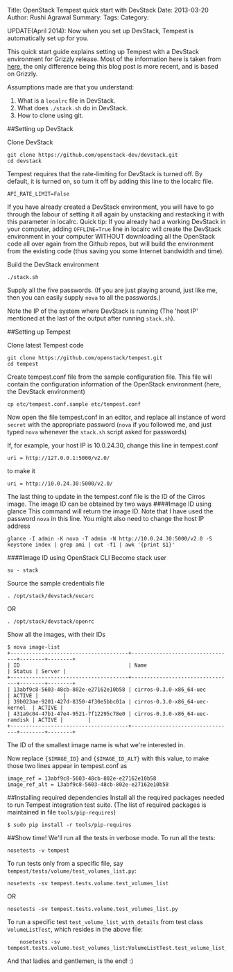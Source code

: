 Title: OpenStack Tempest quick start with DevStack
Date: 2013-03-20
Author: Rushi Agrawal
Summary: 
Tags: 
Category: 

UPDATE(April 2014): Now when you set up DevStack, Tempest is automatically set up for you.

This quick start guide explains setting up Tempest with a DevStack environment
for Grizzly release. Most of the information here is taken from
[here](http://www.joinfu.com/2012/03/testing-essex-rc1-with-devstack-and-tempest/), the only difference being this blog post is more recent, and is based on Grizzly.

<!--more-->

Assumptions made are that you understand:
1. What is a `localrc` file in DevStack.
2. What does `./stack.sh` do in DevStack.
3. How to clone using git.

##Setting up DevStack

Clone DevStack

    git clone https://github.com/openstack-dev/devstack.git
    cd devstack

Tempest requires that the rate-limiting for DevStack is turned off. By default, it is turned on, so turn it off by adding this line to the localrc file.

    API_RATE_LIMIT=False

If you have already created a DevStack environment, you will have to go through the labour of setting it all again by unstacking and restacking it with this parameter in localrc.
Quick tip: If you already had a working DevStack in your computer, adding `OFFLINE=True` line in localrc will create the DevStack environment in your computer WITHOUT
downloading all the OpenStack code all over again from the Github repos, but will build the environment from the existing code (thus saving you some Internet bandwidth and time).

Build the DevStack environment

    ./stack.sh

Supply all the five passwords. (If you are just playing around, just like me, then
you can easily supply `nova` to all the passwords.)


Note the IP of the system where DevStack is running (The 'host IP' mentioned at the last of the output after running `stack.sh`).

##Setting up Tempest

Clone latest Tempest code

    git clone https://github.com/openstack/tempest.git
    cd tempest

Create tempest.conf file from the sample configuration file. This file will contain the configuration information of the OpenStack environment (here, the DevStack
environment)

    cp etc/tempest.conf.sample etc/tempest.conf

Now open the file tempest.conf in an editor, and replace all instance of word `secret` with the appropriate password (`nova` if you followed me, and just typed `nova` whenever the
`stack.sh` script asked for passwords)

If, for example, your host IP is 10.0.24.30, change this line in tempest.conf 

    uri = http://127.0.0.1:5000/v2.0/

to make it

    uri = http://10.0.24.30:5000/v2.0/

The last thing to update in the tempest.conf file is the ID of the Cirros image. The image ID can be obtained by two ways
####Image ID using glance
This command will return the image ID. Note that I have used the password `nova` in this line. You might also need to change the host IP address

    glance -I admin -K nova -T admin -N http://10.0.24.30:5000/v2.0 -S keystone index | grep ami | cut -f1 | awk '{print $1}'

####Image ID using OpenStack CLI
Become stack user

    su - stack

Source the sample credentials file

    . /opt/stack/devstack/eucarc

OR

    . /opt/stack/devstack/openrc

Show all the images, with their IDs

    $ nova image-list
    +--------------------------------------+---------------------------------+--------+--------+
    | ID                                   | Name                            | Status | Server |
    +--------------------------------------+---------------------------------+--------+--------+
    | 13abf9c8-5603-48cb-802e-e27162e10b58 | cirros-0.3.0-x86_64-uec         | ACTIVE |        |
    | 39b023ae-9201-427d-8350-4f30e5bbc01a | cirros-0.3.0-x86_64-uec-kernel  | ACTIVE |        |
    | 431a9c04-47b1-47e4-9521-7f12295c78e0 | cirros-0.3.0-x86_64-uec-ramdisk | ACTIVE |        |
    +--------------------------------------+---------------------------------+--------+--------+

The ID of the smallest image name is what we're interested in.

Now replace `{$IMAGE_ID}` and `{$IMAGE_ID_ALT}` with this value, to make those two lines appear in tempest.conf as

    image_ref = 13abf9c8-5603-48cb-802e-e27162e10b58
    image_ref_alt = 13abf9c8-5603-48cb-802e-e27162e10b58

##Installing required dependencies
Install all the required packages needed to run Tempest integration test suite. (The list of required packages is maintained in file `tools/pip-requires`)

    $ sudo pip install -r tools/pip-requires 

##Show time!
We'll run all the tests in verbose mode. To run all the tests:

    nosetests -v tempest

To run tests only from a specific file, say `tempest/tests/volume/test_volumes_list.py`:

    nosetests -sv tempest.tests.volume.test_volumes_list

OR

    nosetests -sv tempest.tests.volume.test_volumes_list.py

To run a specific test `test_volume_list_with_details` from test class `VolumeListTest`, which resides in the above file:

        nosetests -sv tempest.tests.volume.test_volumes_list:VolumeListTest.test_volume_list_with_details

        

And that ladies and gentlemen, is the end! :)
